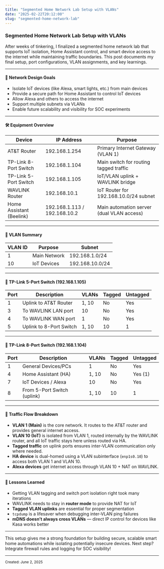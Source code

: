 ```yaml
---
title: "Segmented Home Network Lab Setup with VLANs"
date: "2025-02-22T20:12:00"
slug: "segmented-home-network-lab"
---
```


### Segmented Home Network Lab Setup with VLANs

After weeks of tinkering, I finalized a segmented home network lab that supports IoT isolation, Home Assistant control, and smart device access to the internet while maintaining traffic boundaries. This post documents my final setup, port configurations, VLAN assignments, and key learnings.

---

#### 🧠 Network Design Goals
- Isolate IoT devices (like Alexa, smart lights, etc.) from main devices
- Provide a secure path for Home Assistant to control IoT devices
- Allow Alexa and others to access the internet
- Support multiple subnets via VLANs
- Enable future scalability and visibility for SOC experiments

---

#### 🛠️ Equipment Overview

| Device                     | IP Address       | Purpose                                 |
|---------------------------|------------------|-----------------------------------------|
| AT&T Router               | 192.168.1.254    | Primary Internet Gateway (VLAN 1)       |
| TP-Link 8-Port Switch     | 192.168.1.104    | Main switch for routing tagged traffic  |
| TP-Link 5-Port Switch     | 192.168.1.105    | IoT/VLAN uplink + WAVLINK bridge        |
| WAVLINK Router            | 192.168.10.1     | IoT Router for 192.168.10.0/24 subnet   |
| Home Assistant (Beelink) | 192.168.1.113 / 192.168.10.2 | Main automation server (dual VLAN access) |

---

#### 🧩 VLAN Summary

| VLAN ID | Purpose         | Subnet             |
|---------|------------------|---------------------|
| 1       | Main Network    | 192.168.1.0/24      |
| 10      | IoT Devices     | 192.168.10.0/24     |

---

#### 🔌 TP-Link 5-Port Switch (192.168.1.105)

| Port | Description             | VLANs  | Tagged | Untagged |
|------|--------------------------|--------|--------|----------|
| 1    | Uplink to AT&T Router    | 1, 10  | No     | Yes      |
| 3    | To WAVLINK LAN port      | 10     | No     | Yes      |
| 4    | To WAVLINK WAN port      | 1      | No     | Yes      |
| 5    | Uplink to 8-Port Switch  | 1, 10  | 10     | 1        |

---

#### 🔌 TP-Link 8-Port Switch (192.168.1.104)

| Port | Description              | VLANs  | Tagged | Untagged |
|------|---------------------------|--------|--------|----------|
| 1    | General Devices/PCs       | 1      | No     | Yes      |
| 4    | Home Assistant (HA)       | 1, 10  | No     | Yes (1)  |
| 7    | IoT Devices / Alexa       | 10     | No     | Yes      |
| 8    | From 5-Port Switch (uplink)| 1, 10 | 10     | 1        |

---

#### 🔄 Traffic Flow Breakdown
- **VLAN 1 (Main)** is the core network. It routes to the AT&T router and provides general internet access.
- **VLAN 10 (IoT)** is isolated from VLAN 1, routed internally by the WAVLINK router, and all IoT traffic stays here unless routed via HA.
- **Tagged traffic** on uplink ports ensures inter-VLAN communication only where needed.
- **HA device** is dual-homed using a VLAN subinterface (`enp1s0.10`) to access both VLAN 1 and VLAN 10.
- **Alexa devices** get internet access through VLAN 10 + NAT on WAVLINK.

---

#### 🧪 Lessons Learned
- Getting VLAN tagging and switch port isolation right took many iterations
- WAVLINK needs to stay in **router mode** to provide NAT for IoT
- **Tagged VLAN uplinks** are essential for proper segmentation
- `tcpdump` is a lifesaver when debugging inter-VLAN ping failures
- **mDNS doesn’t always cross VLANs** — direct IP control for devices like Kasa works better

---

This setup gives me a strong foundation for building secure, scalable smart home automations while isolating potentially insecure devices. Next step? Integrate firewall rules and logging for SOC visibility!

---

<small>Created: June 2, 2025</small>
